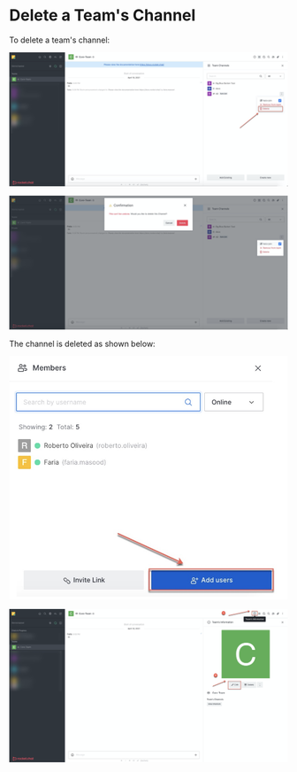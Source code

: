 # Delete a Team's Channel

To delete a team's channel:

![](../../../../.gitbook/assets/image%20%28344%29%20%282%29%20%283%29%20%283%29%20%283%29%20%283%29%20%282%29%20%281%29%20%284%29.png)

![](../../../../.gitbook/assets/image%20%28346%29%20%281%29.png)

The channel is deleted as shown below:

![](../../../../.gitbook/assets/image%20%28372%29.png)

![](../../../../.gitbook/assets/image%20%28346%29.png)

